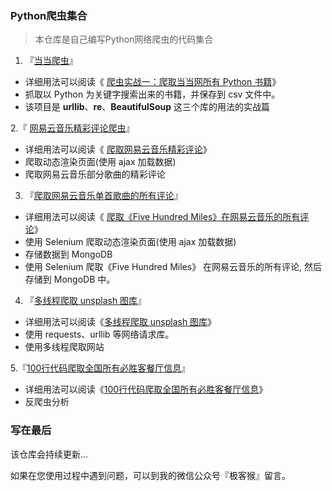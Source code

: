 
### Python爬虫集合
> 本仓库是自己编写Python网络爬虫的代码集合

          
1. 『[当当爬虫](./DangDangCrawler)』

- 详细用法可以阅读《 [爬虫实战一：爬取当当网所有 Python 书籍](https://mp.weixin.qq.com/s/_IKBJEkh9HtNhpJEbwsD6Q)》
- 抓取以 Python 为关键字搜索出来的书籍，并保存到 csv 文件中。
- 该项目是 **urllib**、**re**、**BeautifulSoup** 这三个库的用法的实战篇

2.『 [网易云音乐精彩评论爬虫](./NeteaseMusic)』

- 详细用法可以阅读《 [爬取网易云音乐精彩评论](https://mp.weixin.qq.com/s/tMVu8dUepSPIvm3yCMUt1g)》
- 爬取动态渲染页面(使用 ajax 加载数据)
- 爬取网易云音乐部分歌曲的精彩评论

3. 『[爬取网易云音乐单首歌曲的所有评论](./NeteaseMusic2)』

- 详细用法可以阅读《 [爬取《Five Hundred Miles》在网易云音乐的所有评论](https://mp.weixin.qq.com/s/kcA-6WEHWQ-DOwxtWtYjWw)》
- 使用 Selenium 爬取动态渲染页面(使用 ajax 加载数据)
- 存储数据到 MongoDB 
- 使用 Selenium 爬取《Five Hundred Miles》 在网易云音乐的所有评论, 然后存储到 MongoDB 中。


4. 『[多线程爬取 unsplash 图库](./UnsplashCrawler)』
- 详细用法可以阅读《[多线程爬取 unsplash 图库](https://mp.weixin.qq.com/s/hZxAAVW2UntRC8hyD_UWAA)》
- 使用 requests、urllib 等网络请求库。
- 使用多线程爬取网站


5.『[100行代码爬取全国所有必胜客餐厅信息](./Pizzahut)』
- 详细用法可以阅读《[100行代码爬取全国所有必胜客餐厅信息](https://mp.weixin.qq.com/s/ofBYdB26h4DJFyleZnBt5A)》
- 反爬虫分析


### 写在最后
该仓库会持续更新...

如果在您使用过程中遇到问题，可以到我的微信公众号『极客猴』留言。